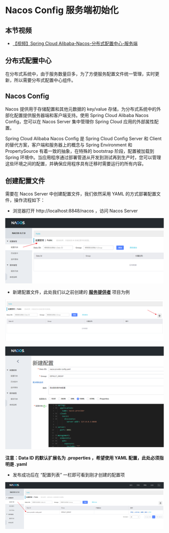 # Nacos Config 服务端初始化



## 本节视频

- [【视频】Spring Cloud Alibaba-Nacos-分布式配置中心-服务端](https://www.bilibili.com/video/av40734881/)



## 分布式配置中心

在分布式系统中，由于服务数量巨多，为了方便服务配置文件统一管理，实时更新，所以需要分布式配置中心组件。



## Nacos Config

Nacos 提供用于存储配置和其他元数据的 key/value 存储，为分布式系统中的外部化配置提供服务器端和客户端支持。使用 Spring Cloud Alibaba Nacos Config，您可以在 Nacos Server 集中管理你 Spring Cloud 应用的外部属性配置。

Spring Cloud Alibaba Nacos Config 是 Spring Cloud Config Server 和 Client 的替代方案，客户端和服务器上的概念与 Spring Environment 和 PropertySource 有着一致的抽象，在特殊的 bootstrap 阶段，配置被加载到 Spring 环境中。当应用程序通过部署管道从开发到测试再到生产时，您可以管理这些环境之间的配置，并确保应用程序具有迁移时需要运行的所有内容。



## 创建配置文件

需要在 Nacos Server 中创建配置文件，我们依然采用 YAML 的方式部署配置文件，操作流程如下：

- 浏览器打开 http://localhost:8848/nacos ，访问 Nacos Server

![img](assets/Lusifer_20190111030328.png)

- 新建配置文件，此处我们以之前创建的 [**服务提供者**](https://www.funtl.com/zh/spring-cloud-alibaba/创建服务提供者.html#创建服务提供者) 项目为例

![img](assets/Lusifer_20190111030615.png)

![img](assets/Lusifer_20190111030851.png)

**注意：Data ID 的默认扩展名为 .properties ，希望使用 YAML 配置，此处必须指明是 .yaml**

- 发布成功后在 “配置列表” 一栏即可看到刚才创建的配置项

![img](assets/Lusifer_20190111031454.png)